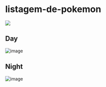 # listagem-de-pokemon

<a href="https://lucasborgesdecarvalho.github.io/listagem-de-pokemon/"><img src="https://img.shields.io/badge/Click Here-FF0000?style=for-the-badge&logoColor=white" target="_blank"></a>

## Day 
![image](https://github.com/LucasBorgesDeCarvalho/listagem-de-pokemon/assets/105558309/8d51914c-5be2-4981-8037-8dfb6b58ac1d)
## Night
![image](https://github.com/LucasBorgesDeCarvalho/listagem-de-pokemon/assets/105558309/7a7ea358-cb2c-4761-82e2-40bf0aad157e)

